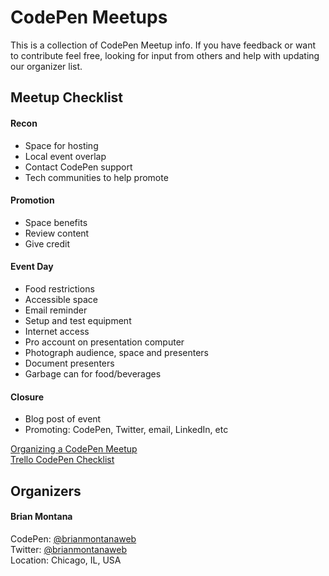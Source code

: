 # CodePen Meetups

This is a collection of CodePen Meetup info. If you have feedback or want to contribute feel free, looking for input from others and help with updating our organizer list.

## Meetup Checklist

#### Recon
* Space for hosting
* Local event overlap
* Contact CodePen support
* Tech communities to help promote

#### Promotion
* Space benefits
* Review content
* Give credit

#### Event Day
* Food restrictions
* Accessible space
* Email reminder
* Setup and test equipment
* Internet access
* Pro account on presentation computer
* Photograph audience, space and presenters
* Document presenters
* Garbage can for food/beverages

#### Closure
* Blog post of event
* Promoting: CodePen, Twitter, email, LinkedIn, etc

<a href="https://codepen.io/brianmontanaweb/post/organizing-a-codepen-event" target="_blank">Organizing a CodePen Meetup</a><br>
<a href="https://trello.com/b/liiotmfp/codepen-event" target="_blank">Trello CodePen Checklist</a>

## Organizers
#### Brian Montana
CodePen: <a href="https://codepen.io/brianmontanaweb" target="_blank">@brianmontanaweb</a><br/>
Twitter: <a href="https://twitter.com/brianmontanaweb" target="_blank">@brianmontanaweb</a><br/>
Location: Chicago, IL, USA